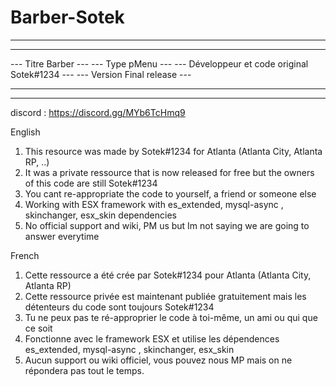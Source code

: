 # Barber-Sotek
 
------------------------------------------------------------------------------------
---																				 ---
--- Titre								    Barber          					 ---
--- Type								    pMenu								 ---
--- Développeur et code original		    Sotek#1234							 ---
--- Version									Final release						 ---
---																				 ---
------------------------------------------------------------------------------------

 discord : https://discord.gg/MYb6TcHmq9

English

1) This resource was made by Sotek#1234 for Atlanta (Atlanta City, Atlanta RP, ..)
2) It was a private ressource that is now released for free but the owners of this code are still Sotek#1234
3) You cant re-appropriate the code to yourself, a friend or someone else
4) Working with ESX framework with es_extended, mysql-async , skinchanger, esx_skin dependencies
5) No official support and wiki, PM us but Im not saying we are going to answer everytime


French
1) Cette ressource a été crée par Sotek#1234 pour Atlanta (Atlanta City, Atlanta RP)
2) Cette ressource privée est maintenant publiée gratuitement mais les détenteurs du code sont toujours Sotek#1234
3) Tu ne peux pas te ré-approprier le code à toi-même, un ami ou qui que ce soit
4) Fonctionne avec le framework ESX et utilise les dépendences es_extended, mysql-async , skinchanger, esx_skin
5) Aucun support ou wiki officiel, vous pouvez nous MP mais on ne répondera pas tout le temps.

